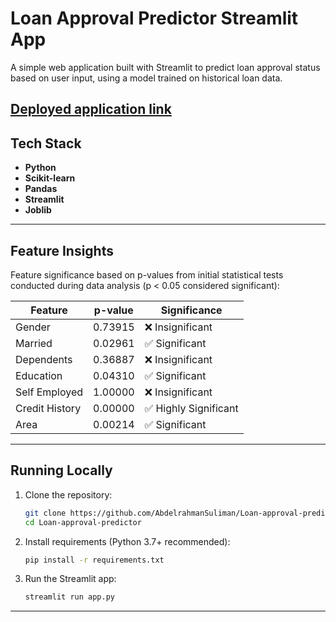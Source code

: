 # Loan Approval Predictor Streamlit App

A simple web application built with Streamlit to predict loan approval status based on user input, using a model trained on historical loan data.

[Deployed application link](https://loan-approval-predictor-fe27tcurj59lm22dgl9pnv.streamlit.app/)
---

## Tech Stack

- **Python**
- **Scikit-learn**
- **Pandas**
- **Streamlit**
- **Joblib**

---

## Feature Insights

Feature significance based on p-values from initial statistical tests conducted during data analysis (p < 0.05 considered significant):

| Feature        | p-value  | Significance           |
|----------------|----------|--------------------------|
| Gender         | 0.73915  | ❌ Insignificant         |
| Married        | 0.02961  | ✅ Significant           |
| Dependents     | 0.36887  | ❌ Insignificant         |
| Education      | 0.04310  | ✅ Significant           |
| Self Employed  | 1.00000  | ❌ Insignificant         |
| Credit History | 0.00000  | ✅ Highly Significant    |
| Area           | 0.00214  | ✅ Significant           |

---

## Running Locally

1.  Clone the repository:
    ```bash
    git clone https://github.com/AbdelrahmanSuliman/Loan-approval-predictor.git
    cd Loan-approval-predictor
    ```
2.  Install requirements (Python 3.7+ recommended):
    ```bash
    pip install -r requirements.txt
    ```
3.  Run the Streamlit app:
    ```bash
    streamlit run app.py
    ```

---

